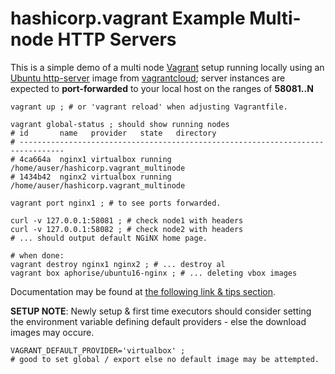 # hashicorp.vagrant Example Multi-node HTTP Servers
This is a simple demo of a multi node [Vagrant](https://github.com/hashicorp/vagrant) setup running locally using an [Ubuntu http-server](https://app.vagrantup.com/aphorise/boxes/ubuntu16-nginx) image from [vagrantcloud](https://app.vagrantup.com/boxes/search); server instances are expected to **port-forwarded** to your local host on the ranges of **58081..N**

```
vagrant up ; # or 'vagrant reload' when adjusting Vagrantfile.

vagrant global-status ; should show running nodes
# id       name   provider   state   directory
# --------------------------------------------------------------------------------
# 4ca664a  nginx1 virtualbox running /home/auser/hashicorp.vagrant_multinode
# 1434b42  nginx2 virtualbox running /home/auser/hashicorp.vagrant_multinode

vagrant port nginx1 ; # to see ports forwarded.

curl -v 127.0.0.1:58081 ; # check node1 with headers
curl -v 127.0.0.1:58082 ; # check node2 with headers
# ... should output default NGiNX home page.

# when done:
vagrant destroy nginx1 nginx2 ; # ... destroy al
vagrant box aphorise/ubuntu16-nginx ; # ... deleting vbox images
```

Documentation may be found at [the following link & tips section](https://www.vagrantup.com/docs/vagrantfile/tips.html).


**SETUP NOTE**: Newly setup & first time executors should consider setting the environment variable defining default providers - else the download images may occure.
```
VAGRANT_DEFAULT_PROVIDER='virtualbox' ;
# good to set global / export else no default image may be attempted.
```
